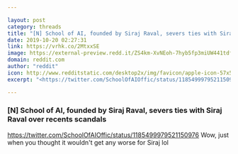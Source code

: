 ```yaml
---

layout: post
category: threads
title: "[N] School of AI, founded by Siraj Raval, severs ties with Siraj Raval over recents scandals"
date: 2019-10-20 02:27:31
link: https://vrhk.co/2MtxxSE
image: https://external-preview.redd.it/ZS4km-XvNEoh-7hyb5fp3miUW441tdf_HaeDIL7jeeI.jpg?width=140&height=73.2984293194&auto=webp&s=9ae7c8e037d3004843f670969f35fea324bae832
domain: reddit.com
author: "reddit"
icon: http://www.redditstatic.com/desktop2x/img/favicon/apple-icon-57x57.png
excerpt: "<https://twitter.com/SchoolOfAIOffic/status/1185499979521150976> Wow, just when you thought it wouldn't get any worse for Siraj lol"

---
```


### [N] School of AI, founded by Siraj Raval, severs ties with Siraj Raval over recents scandals

<https://twitter.com/SchoolOfAIOffic/status/1185499979521150976> Wow, just when you thought it wouldn't get any worse for Siraj lol